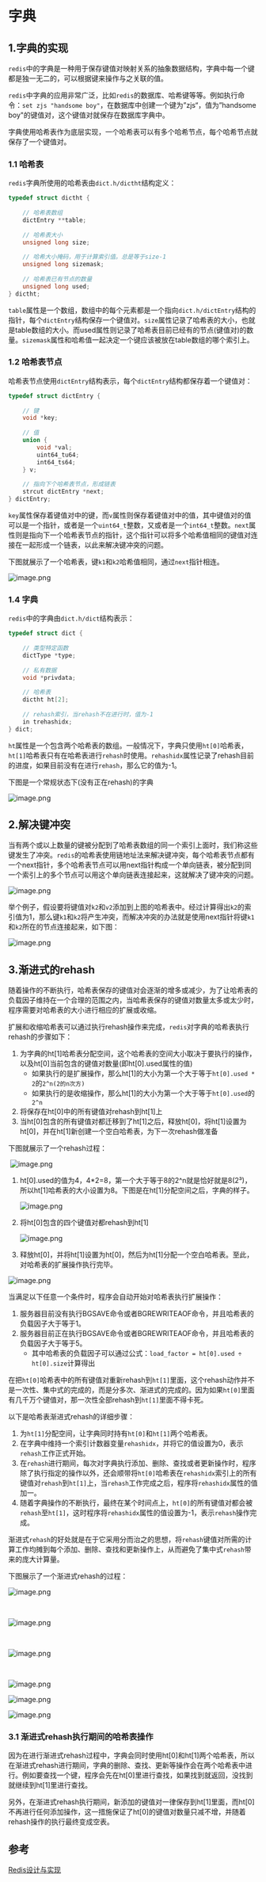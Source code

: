 # 字典




## 1.字典的实现

``redis``中的字典是一种用于保存键值对映射关系的抽象数据结构，字典中每一个键都是独一无二的，可以根据键来操作与之关联的值。

``redis``中字典的应用非常广泛，比如``redis``的数据库、哈希键等等。例如执行命令：``set zjs "handsome boy"``，在数据库中创建一个键为”zjs“，值为”handsome boy"的键值对，这个键值对就保存在数据库字典中。

字典使用哈希表作为底层实现，一个哈希表可以有多个哈希节点，每个哈希节点就保存了一个键值对。

### 1.1 哈希表

``redis``字典所使用的哈希表由``dict.h/dictht``结构定义：

```c
typedef struct dictht {
	
	// 哈希表数组
	dictEntry **table;
	
	// 哈希表大小
	unsigned long size;
	
	// 哈希大小掩码，用于计算索引值。总是等于size-1
	unsigned long sizemask;
	
	// 哈希表已有节点的数量
	unsigned long used;
} dictht;
```

``table``属性是一个数组，数组中的每个元素都是一个指向``dict.h/dictEntry``结构的指针，每个``dictEntry``结构保存一个键值对。``size``属性记录了哈希表的大小，也就是table数组的大小。而used属性则记录了哈希表目前已经有的节点(键值对)的数量。``sizemask``属性和哈希值一起决定一个键应该被放在table数组的哪个索引上。

### 1.2 哈希表节点

哈希表节点使用``dictEntry``结构表示，每个``dictEntry``结构都保存着一个键值对：

```c
typedef struct dictEntry {
	
	// 键
	void *key;
	
	// 值
	union {
		void *val;
		uint64_tu64;
		int64_ts64;
	} v;
	
	// 指向下个哈希表节点，形成链表
	strcut dictEntry *next;
} dictEntry;
```

``key``属性保存着键值对中的键，而``v``属性则保存着键值对中的值，其中键值对的值可以是一个指针，或者是一个``uint64_t``整数，又或者是一个``int64_t``整数。``next``属性则是指向下一个哈希表节点的指针，这个指针可以将多个哈希值相同的键值对连接在一起形成一个链表，以此来解决键冲突的问题。

下图就展示了一个哈希表，键``k1``和``k2``哈希值相同，通过``next``指针相连。

![image.png](https://i.loli.net/2020/03/11/ZYrHQkvTKyUhEf7.png)

### 1.4 字典

``redis``中的字典由``dict.h/dict``结构表示：

```c
typedef struct dict {
	
	// 类型特定函数
	dictType *type;
	
	// 私有数据
	void *privdata;
	
	// 哈希表
	dictht ht[2];
	
	// rehash索引，当rehash不在进行时，值为-1
	in trehashidx;
} dict;
```

``ht``属性是一个包含两个哈希表的数组。一般情况下，字典只使用``ht[0]``哈希表，``ht[1]``哈希表只有在哈希表进行``rehash``时使用。``rehashidx``属性记录了rehash目前的进度，如果目前没有在进行``rehash``，那么它的值为-1。

下图是一个常规状态下(没有正在rehash)的字典

![image.png](https://i.loli.net/2020/03/11/sJN6XKcuqGk7xDi.png)

## 2.解决键冲突

当有两个或以上数量的键被分配到了哈希表数组的同一个索引上面时，我们称这些键发生了冲突。``redis``的哈希表使用链地址法来解决键冲突，每个哈希表节点都有一个next指针，多个哈希表节点可以用next指针构成一个单向链表，被分配到同一个索引上的多个节点可以用这个单向链表连接起来，这就解决了键冲突的问题。



![image.png](https://i.loli.net/2020/03/11/czaU5OCmNnXLGEk.png)

举个例子，假设要将键值对``k2``和``v2``添加到上图的哈希表中。经过计算得出``k2``的索引值为1，那么键``k1``和``k2``将产生冲突，而解决冲突的办法就是使用next指针将键``k1``和``k2``所在的节点连接起来，如下图：

![image.png](https://i.loli.net/2020/03/11/iwLRDjBtUIOzJsQ.png)



## 3.渐进式的rehash

随着操作的不断执行，哈希表保存的键值对会逐渐的增多或减少，为了让哈希表的负载因子维持在一个合理的范围之内，当哈希表保存的键值对数量太多或太少时，程序需要对哈希表的大小进行相应的扩展或收缩。

扩展和收缩哈希表可以通过执行rehash操作来完成，``redis``对字典的哈希表执行rehash的步骤如下：

1. 为字典的ht[1]哈希表分配空间，这个哈希表的空间大小取决于要执行的操作，以及ht[0]当前包含的键值对数量(即ht[0].used属性的值)
   - 如果执行的是扩展操作，那么ht[1]的大小为第一个大于等于``ht[0].used * 2``的``2^n(2的n次方)``
   - 如果执行的是收缩操作，那么ht[1]的大小为第一个大于等于``ht[0].used``的``2^n``
2. 将保存在ht[0]中的所有键值对rehash到ht[1]上
3. 当ht[0]包含的所有键值对都迁移到了ht[1]之后，释放ht[0]，将ht[1]设置为ht[0]，并在ht[1]新创建一个空白哈希表，为下一次rehash做准备

下图就展示了一个rehash过程：

​	![image.png](https://i.loli.net/2020/03/12/Fiaw9eJz8tPgAhl.png)												



1. ht[0].used的值为4，4*2=8，第一个大于等于8的2^n就是恰好就是8(2³)，所以ht[1]哈希表的大小设置为8。下图是在ht[1]分配空间之后，字典的样子。

   ![image.png](https://i.loli.net/2020/03/12/zDiYQkqA7uXBIOh.png)

2. 将ht[0]包含的四个键值对都rehash到ht[1]

   ![image.png](https://i.loli.net/2020/03/12/sh4pdGkrbu1UxJP.png)

3. 释放ht[0]，并将ht[1]设置为ht[0]，然后为ht[1]分配一个空白哈希表。至此，对哈希表的扩展操作执行完毕。

![image.png](https://i.loli.net/2020/03/12/yxAkif3weq541oj.png)

当满足以下任意一个条件时，程序会自动开始对哈希表执行扩展操作：

1. 服务器目前没有执行BGSAVE命令或者BGREWRITEAOF命令，并且哈希表的负载因子大于等于1。
2. 服务器目前正在执行BGSAVE命令或者BGREWRITEAOF命令，并且哈希表的负载因子大于等于5。
   - 其中哈希表的负载因子可以通过公式：``load_factor = ht[0].used ÷ ht[0].size``计算得出



在把``ht[0]``哈希表中的所有键值对重新rehash到``ht[1]``里面，这个rehash动作并不是一次性、集中式的完成的，而是分多次、渐进式的完成的。因为如果``ht[0]``里面有几千万个键值对，那一次性全部rehash到``ht[1]``里面不得卡死。

以下是哈希表渐进式rehash的详细步骤：

1. 为``ht[1]``分配空间，让字典同时持有``ht[0]``和``ht[1]``两个哈希表。
2. 在字典中维持一个索引计数器变量``rehashidx``，并将它的值设置为0，表示``rehash``工作正式开始。
3. 在``rehash``进行期间，每次对字典执行添加、删除、查找或者更新操作时，程序除了执行指定的操作以外，还会顺带将``ht[0]``哈希表在``rehashidx``索引上的所有键值对``rehash``到``ht[1]``上，当``rehash``工作完成之后，程序将``rehashidx``属性的值加一。
4. 随着字典操作的不断执行，最终在某个时间点上，``ht[0]``的所有键值对都会被``rehash``至``ht[1]``，这时程序将``rehashidx``属性的值设置为-1，表示``rehash``操作完成。

渐进式``rehash``的好处就是在于它采用分而治之的思想，将``rehash``键值对所需的计算工作均摊到每个添加、删除、查找和更新操作上，从而避免了集中式``rehash``带来的庞大计算量。

下图展示了一个渐进式rehash的过程：

![image.png](https://i.loli.net/2020/03/12/5kLupwbjFNEZrRK.png)

&nbsp;&nbsp;&nbsp;

![image.png](https://i.loli.net/2020/03/12/GHD8o95RbVes1TE.png)

&nbsp;&nbsp;

![image.png](https://i.loli.net/2020/03/12/kUj4s1y2vpne786.png)

&nbsp;&nbsp;

![image.png](https://i.loli.net/2020/03/12/aG1z7uJ5dWMcFKg.png)

![image.png](https://i.loli.net/2020/03/12/UvF2DBp9LomcWk8.png)

![image.png](https://i.loli.net/2020/03/12/n7KB8UTPpjHGgEd.png)

### 3.1 渐进式rehash执行期间的哈希表操作

因为在进行渐进式rehash过程中，字典会同时使用ht[0]和ht[1]两个哈希表，所以在渐进式rehash进行期间，字典的删除、查找、更新等操作会在两个哈希表中进行。例如要查找一个键，程序会先在ht[0]里进行查找，如果找到就返回，没找到就继续到ht[1]里进行查找。

另外，在渐进式rehash执行期间，新添加的键值对一律保存到ht[1]里面，而ht[0]不再进行任何添加操作，这一措施保证了ht[0]的键值对数量只减不增，并随着rehash操作的执行最终变成空表。



## 参考

[Redis设计与实现]: http://redisbook.com/

[Redis设计与实现]